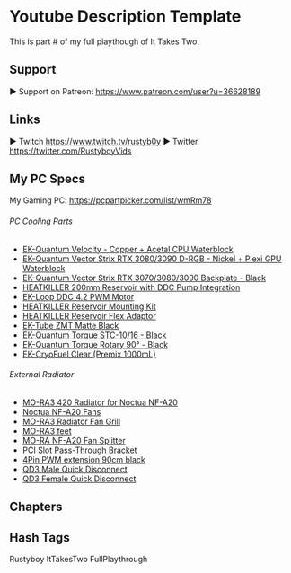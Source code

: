 # Youtube Description Template

This is part # of my full playthough of It Takes Two.  

## Support

► Support on Patreon: https://www.patreon.com/user?u=36628189

## Links

► Twitch https://www.twitch.tv/rustyb0y
► Twitter https://twitter.com/RustyboyVids

## My PC Specs

My Gaming PC: https://pcpartpicker.com/list/wmRm78

###### PC Cooling Parts
- [EK-Quantum Velocity - Copper + Acetal CPU Waterblock](https://www.ekwb.com/shop/ek-velocity-copper-acetal)
- [EK-Quantum Vector Strix RTX 3080/3090 D-RGB - Nickel + Plexi GPU Waterblock](https://www.ekwb.com/shop/ek-quantum-vector-strix-rtx-3080-3090-d-rgb-nickel-plexi)
- [EK-Quantum Vector Strix RTX 3070/3080/3090 Backplate - Black](https://www.ekwb.com/shop/ek-quantum-vector-strix-rtx-3070-3080-3090-backplate-black)
- [HEATKILLER 200mm Reservoir with DDC Pump Integration](https://shop.watercool.de/HEATKILLER-Tube-200-DDC-MP)
- [EK-Loop DDC 4.2 PWM Motor](https://www.ekwb.com/shop/ek-loop-ddc-4-2-pwm-motor)
- [HEATKILLER Reservoir Mounting Kit ](https://shop.watercool.de/HEATKILLERZ-Tube-basic-mount)
- [HEATKILLER Reservoir Flex Adaptor](https://shop.watercool.de/HEATKILLERZ-Tube-120mm-Adapter-FLEX)
- [EK-Tube ZMT Matte Black](https://www.ekwb.com/shop/ek-tube-zmt-matte-black-15-9-9-5mm-3m-retail)
- [EK-Quantum Torque STC-10/16 - Black](https://www.ekwb.com/shop/ek-torque-stc-10-16-black)
- [EK-Quantum Torque Rotary 90° - Black](https://www.ekwb.com/shop/ek-torque-angled-90-black)
- [EK-CryoFuel Clear (Premix 1000mL)](https://www.ekwb.com/shop/ek-cryofuel-clear-premix-1000ml)

###### External Radiator
- [MO-RA3 420 Radiator for Noctua NF-A20](https://shop.watercool.de/MO-RA3-420-for-Noctua-NF-A20_1)
- [Noctua NF-A20 Fans](https://noctua.at/en/products/fan/nf-a20-pwm-chromax-black-swap)
- [MO-RA3 Radiator Fan Grill](https://shop.watercool.de/MO-RA3-420-Fan-Grill-Classic-black-high-version_1)
- [MO-RA3 feet](https://shop.watercool.de/MO-RA3-feet)
- [MO-RA NF-A20 Fan Splitter](https://shop.watercool.de/MO-RA-X-SPLITTER-FOR-NOCTUA-NF-A20_1)
- [PCI Slot Pass-Through Bracket](https://shop.watercool.de/PCI-Slot-Pass-Through-Bracket)
- [4Pin PWM extension 90cm black](https://shop.watercool.de/4Pin-PWM-extension-90cm-black_1)
- [QD3 Male Quick Disconnect](https://shop.watercool.de/QD3-Female-Quick-Disconnect-No-Spill-Coupling-Compression-for-10mm-x-16mm-3-8in-x-5-8in)
- [QD3 Female Quick Disconnect](https://shop.watercool.de/QD3-Female-Quick-Disconnect-No-Spill-Coupling-Compression-for-10mm-x-16mm-3-8in-x-5-8in)

## Chapters



## Hash Tags

Rustyboy ItTakesTwo FullPlaythrough